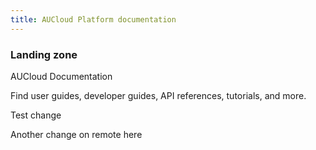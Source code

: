```yaml
---
title: AUCloud Platform documentation
---
```


### Landing zone

AUCloud Documentation

Find user guides, developer guides, API references, tutorials, and more.

Test change

Another change on remote here
